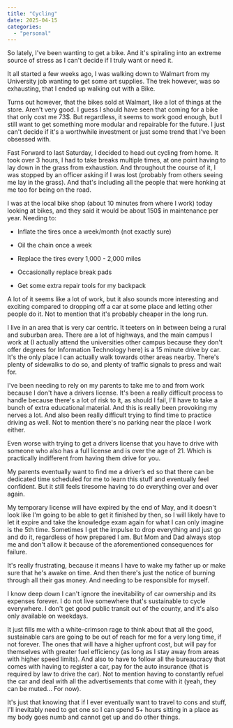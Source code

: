 ```yaml
---
title: "Cycling"
date: 2025-04-15
categories: 
  - "personal"
---
```


So lately, I've been wanting to get a bike. And it's spiraling into an extreme source of stress as I can't decide if I truly want or need it.

It all started a few weeks ago, I was walking down to Walmart from my University job wanting to get some art supplies. The trek however, was so exhausting, that I ended up walking out with a Bike.

Turns out however, that the bikes sold at Walmart, like a lot of things at the store. Aren't very good. I guess I should have seen that coming for a bike that only cost me 73$. But regardless, it seems to work good enough, but I still want to get something more modular and repairable for the future. I just can't decide if it's a worthwhile investment or just some trend that I've been obsessed with.

Fast Forward to last Saturday, I decided to head out cycling from home. It took over 3 hours, I had to take breaks multiple times, at one point having to lay down in the grass from exhaustion. And throughout the course of it, I was stopped by an officer asking if I was lost (probably from others seeing me lay in the grass). And that's including all the people that were honking at me too for being on the road.

I was at the local bike shop (about 10 minutes from where I work) today looking at bikes, and they said it would be about 150$ in maintenance per year. Needing to:

- Inflate the tires once a week/month (not exactly sure)

- Oil the chain once a week

- Replace the tires every 1,000 - 2,000 miles

- Occasionally replace break pads

- Get some extra repair tools for my backpack

A lot of it seems like a lot of work, but it also sounds more interesting and exciting compared to dropping off a car at some place and letting other people do it. Not to mention that it's probably cheaper in the long run.

I live in an area that is very car centric. It teeters on in between being a rural and suburban area. There are a lot of highways, and the main campus I work at (I actually attend the universities other campus because they don't offer degrees for Information Technology here) is a 15 minute drive by car. It's the only place I can actually walk towards other areas nearby. There's plenty of sidewalks to do so, and plenty of traffic signals to press and wait for.

I've been needing to rely on my parents to take me to and from work because I don't have a drivers license. It's been a really difficult process to handle because there's a lot of risk to it, as should I fail, I'll have to take a bunch of extra educational material. And this is really been provoking my nerves a lot. And also been really difficult trying to find time to practice driving as well. Not to mention there's no parking near the place I work either.

Even worse with trying to get a drivers license that you have to drive with someone who also has a full license and is over the age of 21. Which is practically indifferent from having them drive for you.

My parents eventually want to find me a driver’s ed so that there can be dedicated time scheduled for me to learn this stuff and eventually feel confident. But it still feels tiresome having to do everything over and over again.

My temporary license will have expired by the end of May, and it doesn't look like I'm going to be able to get it finished by then, so I will likely have to let it expire and take the knowledge exam again for what I can only imagine is the 5th time. Sometimes I get the impulse to drop everything and just go and do it, regardless of how prepared I am. But Mom and Dad always stop me and don't allow it because of the aforementioned consequences for failure.

It's really frustrating, because it means I have to wake my father up or make sure that he's awake on time. And then there's just the notice of burning through all their gas money. And needing to be responsible for myself.

I know deep down I can't ignore the inevitability of car ownership and its expenses forever. I do not live somewhere that's sustainable to cycle everywhere. I don't get good public transit out of the county, and it's also only available on weekdays.

It just fills me with a white-crimson rage to think about that all the good, sustainable cars are going to be out of reach for me for a very long time, if not forever. The ones that will have a higher upfront cost, but will pay for themselves with greater fuel efficiency (as long as I stay away from areas with higher speed limits). And also to have to follow all the bureaucracy that comes with having to register a car, pay for the auto insurance (that is required by law to drive the car). Not to mention having to constantly refuel the car and deal with all the advertisements that come with it (yeah, they can be muted... For now).

It's just that knowing that if I ever eventually want to travel to cons and stuff, I'll inevitably need to get one so I can spend 5+ hours sitting in a place as my body goes numb and cannot get up and do other things.
